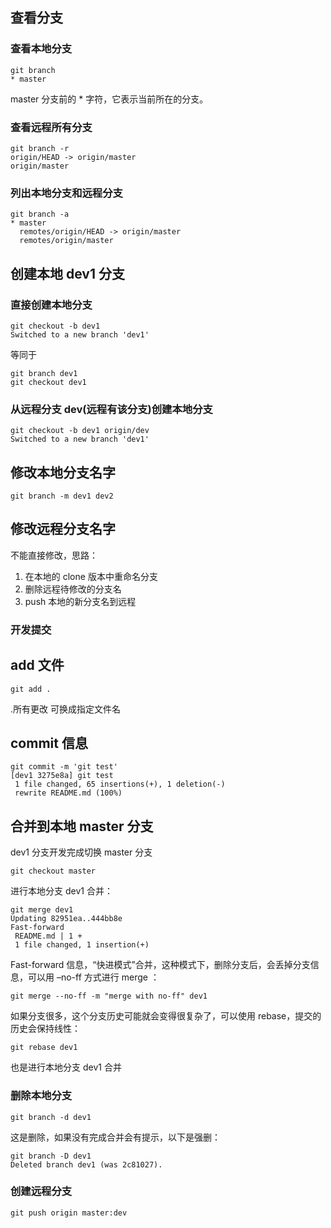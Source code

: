 ## 查看分支

### 查看本地分支

```
git branch
* master
```

master 分支前的 \* 字符，它表示当前所在的分支。

### 查看远程所有分支

```
git branch -r
origin/HEAD -> origin/master
origin/master
```

### 列出本地分支和远程分支

```
git branch -a
* master
  remotes/origin/HEAD -> origin/master
  remotes/origin/master
```

## 创建本地 dev1 分支

### 直接创建本地分支

```
git checkout -b dev1
Switched to a new branch 'dev1'
```

等同于

```
git branch dev1
git checkout dev1
```

### 从远程分支 dev(远程有该分支)创建本地分支

```
git checkout -b dev1 origin/dev
Switched to a new branch 'dev1'
```

## 修改本地分支名字

```
git branch -m dev1 dev2
```

## 修改远程分支名字

不能直接修改，思路：

1. 在本地的 clone 版本中重命名分支
2. 删除远程待修改的分支名
3. push 本地的新分支名到远程

### 开发提交

## add 文件

```
git add .
```

.所有更改 可换成指定文件名

## commit 信息

```
git commit -m 'git test'
[dev1 3275e8a] git test
 1 file changed, 65 insertions(+), 1 deletion(-)
 rewrite README.md (100%)
```

## 合并到本地 master 分支

dev1 分支开发完成切换 master 分支

```
git checkout master
```

进行本地分支 dev1 合并：

```
git merge dev1
Updating 82951ea..444bb8e
Fast-forward
 README.md | 1 +
 1 file changed, 1 insertion(+)
```

Fast-forward 信息，“快进模式”合并，这种模式下，删除分支后，会丢掉分支信息，可以用 –no-ff 方式进行 merge ：

```
git merge --no-ff -m "merge with no-ff" dev1
```

如果分支很多，这个分支历史可能就会变得很复杂了，可以使用 rebase，提交的历史会保持线性：

```
git rebase dev1
```

也是进行本地分支 dev1 合并

### 删除本地分支

```
git branch -d dev1
```

这是删除，如果没有完成合并会有提示，以下是强删：

```
git branch -D dev1
Deleted branch dev1 (was 2c81027).
```

### 创建远程分支

```
git push origin master:dev
```
